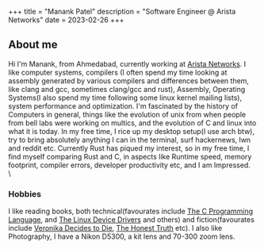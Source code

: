 +++
title = "Manank Patel"
description = "Software Engineer @ Arista Networks"
date = 2023-02-26
+++

## About me
Hi I'm Manank, from Ahmedabad, currently working at [Arista Networks](https://www.arista.com/en/). I like computer systems, compilers (I often spend my time looking at assembly generated by various compilers and differences between them, like clang and gcc, sometimes clang/gcc and rust),
Assembly, Operating Systems(I also spend my time following some linux kernel mailing lists), system performance and optimization. I'm fascinated by the history of Computers in general, things like the
evolution of unix from when people from bell labs were working on multics, and the evolution of C and linux into what it is today. In my free time, I rice up my desktop setup(I use arch btw), try
to bring absolutely anything I can in the terminal, surf hackernews, lwn and reddit etc. Currently Rust has piqued my interest, so in my free time, I find myself comparing Rust and C, in aspects like Runtime speed, memory footprint, compiler errors, developer productivity etc, and I am Impressed.
\
\
### Hobbies
I like reading books, both technical(favourates include [The C Programming Language](https://en.wikipedia.org/wiki/The_C_Programming_Language), and 
[The Linux Device Drivers](https://lwn.net/Kernel/LDD3/) and others) and fiction(favourates include [Veronika Decides to Die](https://en.wikipedia.org/wiki/Veronika_Decides_to_Die), 
[The Honest Truth](https://www.goodreads.com/en/book/show/22571259) etc). I also like
Photography, I have a Nikon D5300, a kit lens and 70-300 zoom lens.


